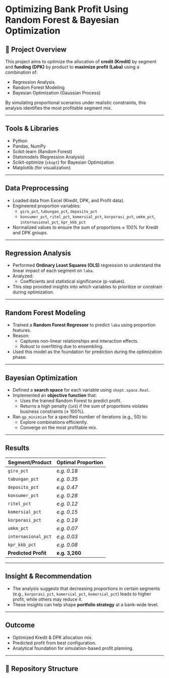 #  Optimizing Bank Profit Using Random Forest & Bayesian Optimization

## 📌 Project Overview

This project aims to optimize the allocation of **credit (Kredit)** by segment and **funding (DPK)** by product to **maximize profit (Laba)** using a combination of:
- Regression Analysis
- Random Forest Modeling
- Bayesian Optimization (Gaussian Process)

By simulating proportional scenarios under realistic constraints, this analysis identifies the most profitable segment mix.

---

## Tools & Libraries

- Python
- Pandas, NumPy
- Scikit-learn (Random Forest)
- Statsmodels (Regression Analysis)
- Scikit-optimize (`skopt`) for Bayesian Optimization
- Matplotlib (for visualization)

---

##  Data Preprocessing

- Loaded data from Excel (Kredit, DPK, and Profit data).
- Engineered proportion variables:
  - `giro_pct`, `tabungan_pct`, `deposito_pct`
  - `konsumer_pct`, `ritel_pct`, `komersial_pct`, `korporasi_pct`, `umkm_pct`, `internasional_pct`, `kpr_kkb_pct`
- Normalized values to ensure the sum of proportions ≈ 100% for Kredit and DPK groups.

---

##  Regression Analysis

- Performed **Ordinary Least Squares (OLS)** regression to understand the linear impact of each segment on `laba`.
- Analyzed:
  - Coefficients and statistical significance (p-values).
- This step provided insights into which variables to prioritize or constrain during optimization.

---

##  Random Forest Modeling

- Trained a **Random Forest Regressor** to predict `laba` using proportion features.
- Reason:
  - Captures non-linear relationships and interaction effects.
  - Robust to overfitting due to ensembling.
- Used this model as the foundation for prediction during the optimization phase.

---

## Bayesian Optimization

- Defined a **search space** for each variable using `skopt.space.Real`.
- Implemented an **objective function** that:
  - Uses the trained Random Forest to predict profit.
  - Returns a high penalty (`1e5`) if the sum of proportions violates business constraints (≠ 100%).
- Ran `gp_minimize` for a specified number of iterations (e.g., 50) to:
  - Explore combinations efficiently.
  - Converge on the most profitable mix.

---

## Results

| Segment/Product         | Optimal Proportion |
|-------------------------|--------------------|
| `giro_pct`              | *e.g. 0.18*        |
| `tabungan_pct`          | *e.g. 0.35*        |
| `deposito_pct`          | *e.g. 0.47*        |
| `konsumer_pct`          | *e.g. 0.28*        |
| `ritel_pct`             | *e.g. 0.12*        |
| `komersial_pct`         | *e.g. 0.15*        |
| `korporasi_pct`         | *e.g. 0.19*        |
| `umkm_pct`              | *e.g. 0.07*        |
| `internasional_pct`     | *e.g. 0.03*        |
| `kpr_kkb_pct`           | *e.g. 0.08*        |
| **Predicted Profit**    | **e.g. 3,260**     |

---

## Insight & Recommendation

- The analysis suggests that decreasing proportions in certain segments (e.g., `korporasi_pct`, `komersial_pct`, `komersial_pct`) leads to higher profit, while others may reduce it.
- These insights can help shape **portfolio strategy** at a bank-wide level.

---

## Outcome

- Optimized Kredit & DPK allocation mix.
- Predicted profit from best configuration.
- Analytical foundation for simulation-based profit planning.

---

## 📁 Repository Structure
